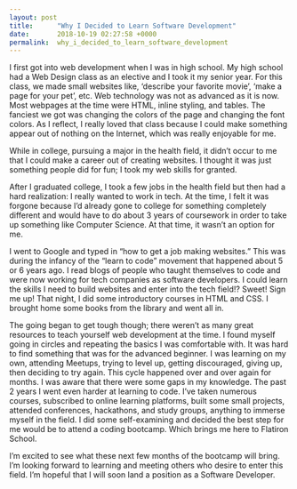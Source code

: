```yaml
---
layout: post
title:      "Why I Decided to Learn Software Development"
date:       2018-10-19 02:27:58 +0000
permalink:  why_i_decided_to_learn_software_development
---
```



I first got into web development when I was in high school.  My high school had a Web Design class as an elective and I took it my senior year. For this class, we made small websites like, ‘describe your favorite movie’, ‘make a page for your pet’, etc.  Web technology was not as advanced as it is now.  Most webpages at the time were HTML, inline styling, and tables.  The fanciest we got was changing the colors of the page and changing the font colors.  As I reflect, I really loved that class because I could make something appear out of nothing on the Internet, which was really enjoyable for me.  

While in college, pursuing a major in the health field, it didn’t occur to me that I could make a career out of creating websites.  I thought it was just something people did for fun; I took my web skills for granted. 

After I graduated college, I took a few jobs in the health field but then had a hard realization: I really wanted to work in tech.  At the time, I felt it was forgone because I’d already gone to college for something completely different and would have to do about 3 years of coursework in order to take up something like Computer Science.  At that time, it wasn’t an option for me.  

I went to Google and typed in “how to get a job making websites.”  This was during the infancy of the “learn to code” movement that happened about 5 or 6 years ago.  I read blogs of people who taught themselves to code and were now working for tech companies as software developers.  I could learn the skills I need to build websites and enter into the tech field!?  Sweet!  Sign me up!  That night, I did some introductory courses in HTML and CSS.  I brought home some books from the library and went all in.

The going began to get tough though; there weren’t as many great resources to teach yourself web development at the time.  I found myself going in circles and repeating the basics I was comfortable with.  It was hard to find something that was for the advanced beginner.  I was learning on my own, attending Meetups, trying to level up, getting discouraged, giving up, then deciding to try again.  This cycle happened over and over again for months.  I was aware that there were some gaps in my knowledge.  The past 2 years I went even harder at learning to code. I’ve taken numerous courses, subscribed to online learning platforms, built some small projects, attended conferences, hackathons, and study groups, anything to immerse myself in the field.  I did some self-examining and decided the best step for me would be to attend a coding bootcamp.  Which brings me here to Flatiron School.  

I’m excited to see what these next few months of the bootcamp will bring.  I’m looking forward to learning and meeting others who desire to enter this field.  I’m hopeful that I will soon land a position as a Software Developer.

